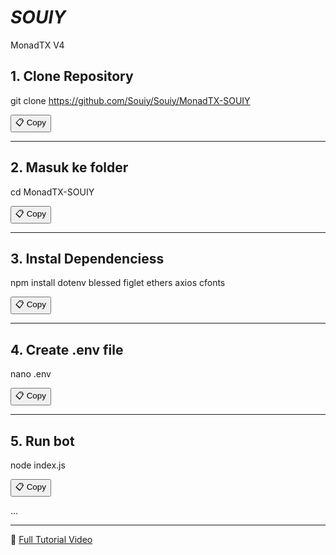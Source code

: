 # *SOUIY*
MonadTX V4

## 1. Clone Repository
git clone https://github.com/Souiy/Souiy/MonadTX-SOUIY

<button onclick="navigator.clipboard.writeText('git clone https://github.com/Souiy/MonadTX-SOUIY')">📋 Copy</button>

---

## 2. Masuk ke folder
cd MonadTX-SOUIY

<button onclick="navigator.clipboard.writeText('cd MonadTX-SOUIY')">📋 Copy</button>

---


## 3. Instal Dependenciess
npm install dotenv blessed figlet ethers axios cfonts
 

<button onclick="navigator.clipboard.writeText('npm install dotenv blessed figlet ethers axios cfonts
')">📋 Copy</button>

---

## 4. Create .env file
nano .env


<button onclick="navigator.clipboard.writeText('nano .env')">📋 Copy</button>

---

## 5. Run bot
node index.js

<button onclick="navigator.clipboard.writeText('node index.js')">📋 Copy</button>

...

---

🔗 [Full Tutorial Video](https://www.tiktok.com/@souiy1/video/7495429686885928210)
